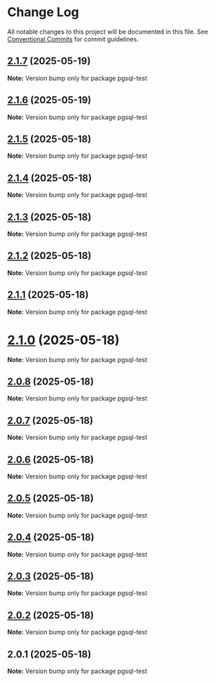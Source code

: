 # Change Log

All notable changes to this project will be documented in this file.
See [Conventional Commits](https://conventionalcommits.org) for commit guidelines.

## [2.1.7](https://github.com/launchql/launchql/compare/pgsql-test@2.1.6...pgsql-test@2.1.7) (2025-05-19)

**Note:** Version bump only for package pgsql-test





## [2.1.6](https://github.com/launchql/launchql/compare/pgsql-test@2.1.5...pgsql-test@2.1.6) (2025-05-19)

**Note:** Version bump only for package pgsql-test





## [2.1.5](https://github.com/launchql/launchql/compare/pgsql-test@2.1.4...pgsql-test@2.1.5) (2025-05-18)

**Note:** Version bump only for package pgsql-test





## [2.1.4](https://github.com/launchql/launchql/compare/pgsql-test@2.1.3...pgsql-test@2.1.4) (2025-05-18)

**Note:** Version bump only for package pgsql-test





## [2.1.3](https://github.com/launchql/launchql/compare/pgsql-test@2.1.2...pgsql-test@2.1.3) (2025-05-18)

**Note:** Version bump only for package pgsql-test





## [2.1.2](https://github.com/launchql/launchql/compare/pgsql-test@2.1.1...pgsql-test@2.1.2) (2025-05-18)

**Note:** Version bump only for package pgsql-test





## [2.1.1](https://github.com/launchql/launchql/compare/pgsql-test@2.1.0...pgsql-test@2.1.1) (2025-05-18)

**Note:** Version bump only for package pgsql-test





# [2.1.0](https://github.com/launchql/launchql/compare/pgsql-test@2.0.8...pgsql-test@2.1.0) (2025-05-18)

**Note:** Version bump only for package pgsql-test





## [2.0.8](https://github.com/launchql/launchql/compare/pgsql-test@2.0.7...pgsql-test@2.0.8) (2025-05-18)

**Note:** Version bump only for package pgsql-test





## [2.0.7](https://github.com/launchql/launchql/compare/pgsql-test@2.0.6...pgsql-test@2.0.7) (2025-05-18)

**Note:** Version bump only for package pgsql-test





## [2.0.6](https://github.com/launchql/launchql/compare/pgsql-test@2.0.5...pgsql-test@2.0.6) (2025-05-18)

**Note:** Version bump only for package pgsql-test





## [2.0.5](https://github.com/launchql/launchql/compare/pgsql-test@2.0.4...pgsql-test@2.0.5) (2025-05-18)

**Note:** Version bump only for package pgsql-test





## [2.0.4](https://github.com/launchql/launchql/compare/pgsql-test@2.0.3...pgsql-test@2.0.4) (2025-05-18)

**Note:** Version bump only for package pgsql-test





## [2.0.3](https://github.com/launchql/launchql/compare/pgsql-test@2.0.2...pgsql-test@2.0.3) (2025-05-18)

**Note:** Version bump only for package pgsql-test





## [2.0.2](https://github.com/launchql/launchql/compare/pgsql-test@2.0.1...pgsql-test@2.0.2) (2025-05-18)

**Note:** Version bump only for package pgsql-test





## 2.0.1 (2025-05-18)

**Note:** Version bump only for package pgsql-test
